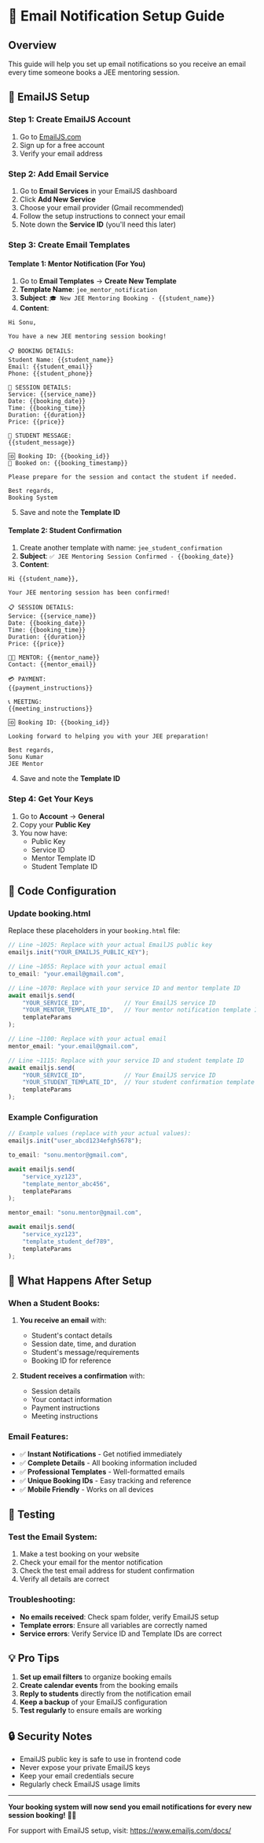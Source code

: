 # 📧 Email Notification Setup Guide

## Overview
This guide will help you set up email notifications so you receive an email every time someone books a JEE mentoring session.

## 🔧 EmailJS Setup

### Step 1: Create EmailJS Account
1. Go to [EmailJS.com](https://www.emailjs.com/)
2. Sign up for a free account
3. Verify your email address

### Step 2: Add Email Service
1. Go to **Email Services** in your EmailJS dashboard
2. Click **Add New Service**
3. Choose your email provider (Gmail recommended)
4. Follow the setup instructions to connect your email
5. Note down the **Service ID** (you'll need this later)

### Step 3: Create Email Templates

#### Template 1: Mentor Notification (For You)
1. Go to **Email Templates** → **Create New Template**
2. **Template Name**: `jee_mentor_notification`
3. **Subject**: `🎓 New JEE Mentoring Booking - {{student_name}}`
4. **Content**:
```
Hi Sonu,

You have a new JEE mentoring session booking!

📋 BOOKING DETAILS:
Student Name: {{student_name}}
Email: {{student_email}}
Phone: {{student_phone}}

📅 SESSION DETAILS:
Service: {{service_name}}
Date: {{booking_date}}
Time: {{booking_time}}
Duration: {{duration}}
Price: {{price}}

💬 STUDENT MESSAGE:
{{student_message}}

🆔 Booking ID: {{booking_id}}
📅 Booked on: {{booking_timestamp}}

Please prepare for the session and contact the student if needed.

Best regards,
Booking System
```
5. Save and note the **Template ID**

#### Template 2: Student Confirmation
1. Create another template with name: `jee_student_confirmation`
2. **Subject**: `✅ JEE Mentoring Session Confirmed - {{booking_date}}`
3. **Content**:
```
Hi {{student_name}},

Your JEE mentoring session has been confirmed!

📋 SESSION DETAILS:
Service: {{service_name}}
Date: {{booking_date}}
Time: {{booking_time}}
Duration: {{duration}}
Price: {{price}}

👨‍🏫 MENTOR: {{mentor_name}}
Contact: {{mentor_email}}

💳 PAYMENT:
{{payment_instructions}}

📞 MEETING:
{{meeting_instructions}}

🆔 Booking ID: {{booking_id}}

Looking forward to helping you with your JEE preparation!

Best regards,
Sonu Kumar
JEE Mentor
```
4. Save and note the **Template ID**

### Step 4: Get Your Keys
1. Go to **Account** → **General**
2. Copy your **Public Key**
3. You now have:
   - Public Key
   - Service ID
   - Mentor Template ID
   - Student Template ID

## 🔧 Code Configuration

### Update booking.html
Replace these placeholders in your `booking.html` file:

```javascript
// Line ~1025: Replace with your actual EmailJS public key
emailjs.init("YOUR_EMAILJS_PUBLIC_KEY");

// Line ~1055: Replace with your actual email
to_email: "your.email@gmail.com",

// Line ~1070: Replace with your service ID and mentor template ID
await emailjs.send(
    "YOUR_SERVICE_ID",           // Your EmailJS service ID
    "YOUR_MENTOR_TEMPLATE_ID",   // Your mentor notification template ID
    templateParams
);

// Line ~1100: Replace with your actual email
mentor_email: "your.email@gmail.com",

// Line ~1115: Replace with your service ID and student template ID
await emailjs.send(
    "YOUR_SERVICE_ID",           // Your EmailJS service ID
    "YOUR_STUDENT_TEMPLATE_ID",  // Your student confirmation template ID
    templateParams
);
```

### Example Configuration
```javascript
// Example values (replace with your actual values):
emailjs.init("user_abcd1234efgh5678");

to_email: "sonu.mentor@gmail.com",

await emailjs.send(
    "service_xyz123",
    "template_mentor_abc456",
    templateParams
);

mentor_email: "sonu.mentor@gmail.com",

await emailjs.send(
    "service_xyz123",
    "template_student_def789",
    templateParams
);
```

## 📧 What Happens After Setup

### When a Student Books:
1. **You receive an email** with:
   - Student's contact details
   - Session date, time, and duration
   - Student's message/requirements
   - Booking ID for reference

2. **Student receives a confirmation** with:
   - Session details
   - Your contact information
   - Payment instructions
   - Meeting instructions

### Email Features:
- ✅ **Instant Notifications** - Get notified immediately
- ✅ **Complete Details** - All booking information included
- ✅ **Professional Templates** - Well-formatted emails
- ✅ **Unique Booking IDs** - Easy tracking and reference
- ✅ **Mobile Friendly** - Works on all devices

## 🧪 Testing

### Test the Email System:
1. Make a test booking on your website
2. Check your email for the mentor notification
3. Check the test email address for student confirmation
4. Verify all details are correct

### Troubleshooting:
- **No emails received**: Check spam folder, verify EmailJS setup
- **Template errors**: Ensure all variables are correctly named
- **Service errors**: Verify Service ID and Template IDs are correct

## 💡 Pro Tips

1. **Set up email filters** to organize booking emails
2. **Create calendar events** from the booking emails
3. **Reply to students** directly from the notification email
4. **Keep a backup** of your EmailJS configuration
5. **Test regularly** to ensure emails are working

## 🔒 Security Notes

- EmailJS public key is safe to use in frontend code
- Never expose your private EmailJS keys
- Keep your email credentials secure
- Regularly check EmailJS usage limits

---

**Your booking system will now send you email notifications for every new session booking!** 📧✨

For support with EmailJS setup, visit: https://www.emailjs.com/docs/
